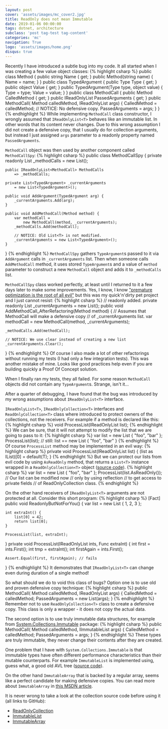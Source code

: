 ```yaml
---
layout: post
cover: 'assets/images/mc_cover2.jpg'
title: ReadOnly does not mean Immutable
date: 2019-01-06 00:00:00
tags: dotnet, architecture
subclass: 'post tag-test tag-content'
categories: 'mc'
navigation: True
logo: 'assets/images/home.png'
disqus: true
---
```


Recently I have introduced a subtle bug into my code.
It all started when I was creating a few
value object classes:
{% highlight csharp %}
public class Method {
    public string Name { get; }
    public Method(string name) {
        Name = name;
    }
}
public class TypedArgument {
    public Type Type { get; }
    public object Value { get; }
    public TypedArgument(Type type, object value) {
        Type = type;
        Value = value;
    }
}
public class MethodCall {
    public Method CalledMethod { get; }
    public IReadOnlyList<TypedArgument> PassedArguments { get; }
    public MethodCall(
        Method calledMethod,
        IReadOnlyList<TypedArgument> args)
    {
        CalledMethod = calledMethod;
        // NOTICE: No defensive copy.
        PassedArguments = args;
    }
}
{% endhighlight %}
While implementing `MethodCall` class constructor, I wrongly assumed
that `IReadOnlyList<T>` behaves like an immutable list.
In other words that its content never changes.
Due to this wrong assumption I did not create a defensive copy,
that I usually do for collection arguments,
but instead I just assigned `args` parameter to
a readonly property named `PassedArguments`.

`MethodCall` object was then used by another component
called `MethodCallSpy`:
{% highlight csharp %}
public class MethodCallSpy {
    private readonly List<MethodCall> _methodCalls
        = new List<MethodCall>();

    public IReadOnlyList<MethodCall> MethodCalls
        => _methodCalls;

    private List<TypedArgument> _currentArguments
        = new List<TypedArgument>();

    public void AddArgument(TypedArgument arg) {
        _currentArguments.Add(arg);
    }

    public void AddMethodCall(Method method) {
        var methodCall = 
            new MethodCall(method, _currentArguments);
        _methodCalls.Add(methodCall);

        // NOTICE: Old List<T> is not modified.
        _currentArguments = new List<TypedArgument>();
    }
}
{% endhighlight %}
`MethodCallSpy`
gathers `TypeArgument`s passed to it via `AddArgument` calls
in `_currentArguments` list. 
Then when someone calls `AddMethodCall` method, it uses stored
`TypeArgument`s and a value of `method` parameter to construct
a new `MethodCall` object and adds it to `_methodCalls` list.

`MethodCallSpy` class worked perfectly, at least until I
returned to it a few days later to make some improvements.
Yes, I know, I know
["premature optimization is the root of all evil"](https://xkcd.com/1691/)
but this was my quick'n'dirty pet project and I just cannot resist:
{% highlight csharp %}
// readonly added.
private readonly List<TypedArgument> _currentArguments
    = new List<TypedArgument>();
public void AddMethodCall_AfterRefactoring(Method method) {
    // Assumes that MethodCall will make a defensive copy
    // of _currentArguments list.
    var methodCall = 
        new MethodCall(method, _currentArguments);

    _methodCalls.Add(methodCall);

    // NOTICE: We use clear instead of creating a new list
    _currentArguments.Clear();
}
{% endhighlight %}
Of course I also made a lot of other refactorings without
running my tests (I had only a few integration tests).
This was another mistake of mine. Looks like good
practices help even if you are building
quickly a Proof Of Concept solution.

When I finally ran my tests, they all failed. For some reason
`MethodCall` objects did not contain any `TypeArgument`s.
Strange, isn't it...

After a quarter of debugging, I have found that the bug was
introduced by my wrong assumptions about `IReadOnlyList<T>`
interface.

`IReadOnlyList<T>`, `IReadOnlyCollection<T>` interfaces and
`ReadOnlyCollection<T>` class where introduced
to protect owners of the collections, not the receivers.
For example if a method is declared like this:
{% highlight csharp %}
void ProcessList<T>(IReadOnlyList<T> list);
{% endhighlight %}
We can be sure, that it will not attempt to modify
the list that we are going to pass to it:
{% highlight csharp %}
var list = new List<string> { "foo", "bar" };
ProcessList(list);
// still: list == new List<string> { "foo", "bar" }
{% endhighlight %}
Of course `ProcessList` method may be
implemented in an evil way:
{% highlight csharp %}
private void ProcessList<T>(IReadOnlyList<T> list) {
    (list as IList<T>)[0] = default(T);
}
{% endhighlight %}
But we can protect our lists from evil code by using `AsReadOnly`
method, that returns a `List<T>` instance
wrapped in a `ReadOnlyCollection<T>` object
([source code](https://github.com/dotnet/corefx/blob/master/src/Common/src/CoreLib/System/Collections/Generic/List.cs#L251)).
{% highlight csharp %}
var list = new List<string> { "foo", "bar" };
ProcessList(list.AsReadOnly());
// Our list can be modified now
// only by using reflection
// to get access to private fields
// of ReadOnlyCollection<T> class.
{% endhighlight %}

On the other hand receivers of `IReadOnlyList<T>` arguments
are not protected at all. Consider this short program:
{% highlight csharp %}
[Fact]
public void ReadonlyButNotForYou() {
    var list = new List<int> { 1, 2, 3 };

    int extraInt() {
        list[0] = 42;
        return list[0];
    }

    ProcessList(list, extraInt);
}
private void ProcessList(IReadOnlyList<int> ints, Func<int> extraInt) {
    int first = ints.First();
    int tmp = extraInt();
    int firstAgain = ints.First();

    Assert.Equal(first, firstAgain); // fails
}
{% endhighlight %}
It demonstrates that `IReadOnlyList<T>` can change even
during duration of a single method!

So what should we do to void this class of bugs?
Option one is to use old and proven defensive copy
technique:
{% highlight csharp %}
public MethodCall(
    Method calledMethod, 
    IReadOnlyList<TypedArgument> args)
{
    CalledMethod = calledMethod;
    PassedArguments = 
        new List<TypedArgument>(args);
}
{% endhighlight %}
Remember not to use `ReadOnlyCollection<T>` class to create
a defensive copy. This class is only a wrapper - it
does not copy the actual data.

The second option is to use truly immutable
data structures, for example from
[System.Collections.Immutable](https://www.nuget.org/packages/System.Collections.Immutable)
package:
{% highlight csharp %}
public MethodCall(
    Method calledMethod, 
    IImmutableList<TypedArgument> args)
{
    CalledMethod = calledMethod;
    PassedArguments = args;
}
{% endhighlight %}
These types are truly immutable, they never change their
contents after they are created.

One problem that I have with `System.Collections.Immutable`
is that immutable types have often different performance
characteristics than their mutable counterparts.
For example `ImmutableList` is implemented using,
guess what, a good old AVL tree
([source code](https://github.com/dotnet/corefx/blob/master/src/System.Collections.Immutable/src/System/Collections/Immutable/ImmutableList_1.cs#L28)).

On the other hand `ImmutableArray` that is backed by a
regular array, seems like a perfect candidate for making
defensive copies. You can read more about `ImmutableArray`
in [this MSDN article](https://blogs.msdn.microsoft.com/dotnet/2013/06/24/please-welcome-immutablearrayt/).

It is never wrong to take a look at the collection source code
before using it (all links to GitHub):

* [ReadOnlyCollection](https://github.com/dotnet/corefx/blob/master/src/Common/src/CoreLib/System/Collections/ObjectModel/ReadOnlyCollection.cs)
* [ImmutableList](https://github.com/dotnet/corefx/blob/master/src/System.Collections.Immutable/src/System/Collections/Immutable/ImmutableList_1.cs)
* [ImmutableArray](https://github.com/dotnet/corefx/blob/master/src/System.Collections.Immutable/src/System/Collections/Immutable/ImmutableArray_1.cs)

